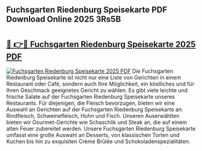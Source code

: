 ## Fuchsgarten Riedenburg Speisekarte PDF Download Online 2025 3Rs5B

# <h2><a href="http://gc6phd.nevu.top/?p=Fuchsgarten+Riedenburg+Speisekarte">🔗 👉🔴 Fuchsgarten Riedenburg Speisekarte 2025 PDF</a></h2>

[![Fuchsgarten Riedenburg Speisekarte 2025 PDF](https://i.imgur.com/dBaPXMq.png)](http://gc6phd.nevu.top/?p=Fuchsgarten+Riedenburg+Speisekarte)
Die Fuchsgarten Riedenburg Speisekarte ist nicht nur eine Liste von Gerichten in einem Restaurant oder Café, sondern auch Ihre Möglichkeit, ein köstliches und für Ihren Geschmack geeignetes Gericht zu wählen. Es gibt viele leichte und frische Salate auf der Fuchsgarten Riedenburg Speisekarte unseres Restaurants. Für diejenigen, die Fleisch bevorzugen, bieten wir eine Auswahl an Gerichten auf der Fuchsgarten Riedenburg Speisekarte an: Rindfleisch, Schweinefleisch, Huhn und Fisch. Unseren Auserwählten bieten wir Gourmet-Gerichte wie Schaschlik und Steak an, die auf einem alten Feuer zubereitet werden. Unsere Fuchsgarten Riedenburg Speisekarte umfasst eine große Auswahl an Desserts, von klassischen Torten und Kuchen bis hin zu exquisiten Crème Brûlée und Schokoladenspezialitäten.
